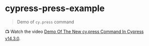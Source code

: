# cypress-press-example

> Demo of `cy.press` command

📺 Watch the video [Demo Of The New cy.press Command In Cypress v14.3.0](https://youtu.be/GuOflMp0oK4).
